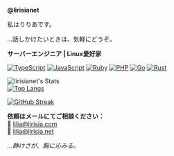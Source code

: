 **@lirisianet**

私はりりあです。

…話しかけたいときは、気軽にどうぞ。

**サーバーエンジニア | Linux愛好家**

[![TypeScript](https://img.shields.io/badge/typescript-%23007ACC.svg?style=for-the-badge&logo=typescript&logoColor=white)](https://www.typescriptlang.org/) [![JavaScript](https://img.shields.io/badge/javascript-%23323330.svg?style=for-the-badge&logo=javascript&logoColor=%23F7DF1E)](https://developer.mozilla.org/ja/docs/Web/JavaScript) [![Ruby](https://img.shields.io/badge/ruby-%23CC342D.svg?style=for-the-badge&logo=ruby&logoColor=white)](https://www.ruby-lang.org/ja/) [![PHP](https://img.shields.io/badge/php-%23777BB4.svg?style=for-the-badge&logo=php&logoColor=white)](https://www.php.net/) [![Go](https://img.shields.io/badge/go-%2300ADD8.svg?style=for-the-badge&logo=go&logoColor=white)](https://go.dev/) [![Rust](https://img.shields.io/badge/rust-%23000000.svg?style=for-the-badge&logo=rust&logoColor=white)](https://www.rust-lang.org/ja/)

![lirisianet's Stats](https://github-readme-stats.vercel.app/api?username=lirisianet&theme=dark&show_icons=true&hide_border=false&count_private=true)  
[![Top Langs](https://github-readme-stats.vercel.app/api/top-langs/?username=lirisianet&layout=compact&theme=dark)](https://github.com/anuraghazra/github-readme-stats)

[![GitHub Streak](https://streak-stats.demolab.com/?user=lirisianet&theme=dark)](https://git.io/streak-stats)

**依頼はメールにてご相談ください：**  
📧 lilia@lirisia.com  
📧 lilia@lirisia.net

_…静けさが、胸に沁みる。_
